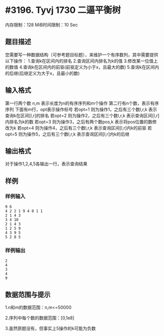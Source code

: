 # #3196. Tyvj 1730 二逼平衡树

内存限制：128 MiB时间限制：10 Sec

## 题目描述

您需要写一种数据结构（可参考题目标题），来维护一个有序数列，其中需要提供以下操作：
1.查询k在区间内的排名
2.查询区间内排名为k的值
3.修改某一位值上的数值
4.查询k在区间内的前驱(前驱定义为小于x，且最大的数)
5.查询k在区间内的后继(后继定义为大于x，且最小的数)

## 输入格式

第一行两个数 n,m 表示长度为n的有序序列和m个操作
第二行有n个数，表示有序序列
下面有m行，opt表示操作标号
若opt=1 则为操作1，之后有三个数l,r,k 表示查询k在区间[l,r]的排名
若opt=2 则为操作2，之后有三个数l,r,k 表示查询区间[l,r]内排名为k的数
若opt=3 则为操作3，之后有两个数pos,k 表示将pos位置的数修改为k
若opt=4 则为操作4，之后有三个数l,r,k 表示查询区间[l,r]内k的前驱
若opt=5 则为操作5，之后有三个数l,r,k 表示查询区间[l,r]内k的后继

## 输出格式

对于操作1,2,4,5各输出一行，表示查询结果

## 样例

### 样例输入

    
    9 6
    4 2 2 1 9 4 0 1 1
    2 1 4 3
    3 4 10
    2 1 4 3
    1 2 5 9
    4 3 9 5
    5 2 8 5
    

### 样例输出

    
    2
    4
    3
    4
    9
    

## 数据范围与提示

1.n和m的数据范围：n,m<=50000

2.序列中每个数的数据范围：[0,1e8]

3.虽然原题没有，但事实上5操作的k可能为负数
